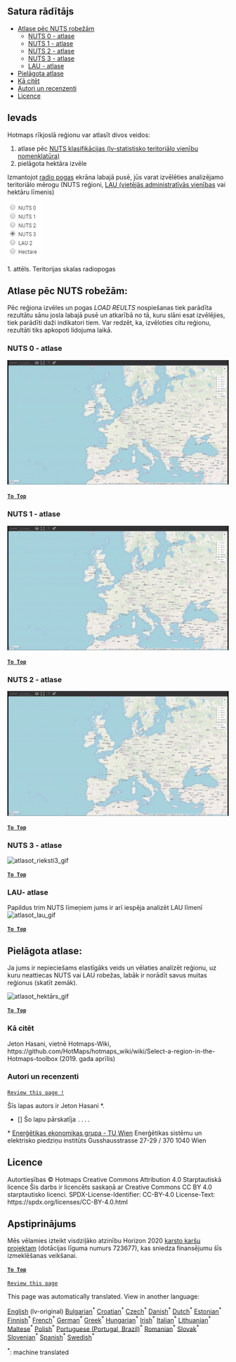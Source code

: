 <h2> Satura rādītājs </h2><ul><li> <a href="#Selection-by-NUTS-boundaries">Atlase pēc NUTS robežām</a> <ul><li> <a href="#NUTS-0--Selection">NUTS 0 - atlase</a> </li><li> <a href="#NUTS-1--Selection">NUTS 1 - atlase</a> </li><li> <a href="#NUTS-2--Selection">NUTS 2 - atlase</a> </li><li> <a href="#NUTS-3--Selection">NUTS 3 - atlase</a> </li><li> <a href="#LAU--Selection">LAU - atlase</a> </li></ul></li><li> <a href="#Custom-Selection">Pielāgota atlase</a> </li><li> <a href="#How-to-cite">Kā citēt</a> </li><li> <a href="#Authors-and-reviewers">Autori un recenzenti</a> </li><li> <a href="#License">Licence</a> </li></ul><h2> Ievads </h2><p> Hotmaps rīkjoslā reģionu var atlasīt divos veidos: </p><ol><li> atlase pēc <a href="https://ec.europa.eu/eurostat/web/nuts/background">NUTS klasifikācijas (lv-statistisko teritoriālo vienību nomenklatūra)</a> </li><li> pielāgota hektāra izvēle </li></ol><p> Izmantojot <a href="#Fig1">radio pogas</a> ekrāna labajā pusē, jūs varat izvēlēties analizējamo teritoriālo mērogu (NUTS reģioni, <a href="https://ec.europa.eu/eurostat/web/nuts/local-administrative-units">LAU (vietējās administratīvās vienības</a> vai hektāru līmenis) </p><p> <a name="Fig1"><img alt="radio_buttons_png" src="https://github.com/HotMaps/hotmaps_wiki/blob/master/Images/general_tool_functionalities_and_structure/radio_buttons.png"/></a> </p><p> 1. attēls. Teritorijas skalas radiopogas </p><h2> Atlase pēc NUTS robežām: </h2><p> Pēc reģiona izvēles un pogas <em>LOAD REULTS</em> nospiešanas tiek parādīta rezultātu sānu josla labajā pusē un atkarībā no tā, kuru slāni esat izvēlējies, tiek parādīti daži indikatori tiem. Var redzēt, ka, izvēloties citu reģionu, rezultāti tiks apkopoti lidojuma laikā. </p><h3> NUTS 0 - atlase </h3><p><img alt="atlasot_rieksti0_gif" src="https://github.com/HotMaps/hotmaps_wiki/blob/master/Images/general_tool_functionalities_and_structure/selecting_nuts0.gif"/></p><p><ins> <code><strong><a href="#table-of-contents">To Top</a></strong></code> </ins> </p><h3> NUTS 1 - atlase </h3><p><img alt="atlasot_rieksti1_gif" src="https://github.com/HotMaps/hotmaps_wiki/blob/master/Images/general_tool_functionalities_and_structure/selecting_nuts1.gif"/></p><p><ins> <code><strong><a href="#table-of-contents">To Top</a></strong></code> </ins> </p><h3> NUTS 2 - atlase </h3><p><img alt="atlasot_rieksti2_gif" src="https://github.com/HotMaps/hotmaps_wiki/blob/master/Images/general_tool_functionalities_and_structure/selecting_nuts2.gif"/></p><p><ins> <code><strong><a href="#table-of-contents">To Top</a></strong></code> </ins> </p><h3> NUTS 3 - atlase </h3><p><img alt="atlasot_rieksti3_gif" src="https://github.com/HotMaps/hotmaps_wiki/blob/master/Images/general_tool_functionalities_and_structure/selecting_nuts3.gif"/></p><p><ins> <code><strong><a href="#table-of-contents">To Top</a></strong></code> </ins> </p><h3> LAU- atlase </h3><p> Papildus trim NUTS līmeņiem jums ir arī iespēja analizēt LAU līmenī <img alt="atlasot_lau_gif" src="https://github.com/HotMaps/hotmaps_wiki/blob/master/Images/general_tool_functionalities_and_structure/selecting_lau.gif"/></p><p><ins> <code><strong><a href="#table-of-contents">To Top</a></strong></code> </ins> </p><h2> Pielāgota atlase: </h2><p> Ja jums ir nepieciešams elastīgāks veids un vēlaties analizēt reģionu, uz kuru neattiecas NUTS vai LAU robežas, labāk ir norādīt savus muitas reģionus (skatīt zemāk). </p><p><img alt="atlasot_hektārs_gif" src="https://github.com/HotMaps/hotmaps_wiki/blob/master/Images/general_tool_functionalities_and_structure/selecting_hectare.gif"/></p><p><ins> <code><strong><a href="#table-of-contents">To Top</a></strong></code> </ins> </p><h3> Kā citēt </h3><p> Jeton Hasani, vietnē Hotmaps-Wiki, https://github.com/HotMaps/hotmaps_wiki/wiki/Select-a-region-in-the-Hotmaps-toolbox (2019. gada aprīlis) </p><h3> Autori un recenzenti </h3><p> <code><a href="https://github.com/HotMaps/hotmaps_wiki/wiki/How-to-select-a-region-in-the-Hotmaps-toolbox/_edit">Review this page !</a></code> </p> <p> Šīs lapas autors ir Jeton Hasani *. </p><ul><li> [] Šo lapu pārskatīja <code>....</code> </li></ul><p> * <a href="https://eeg.tuwien.ac.at/">Enerģētikas ekonomikas grupa - TU Wien</a> Enerģētikas sistēmu un elektrisko piedziņu institūts Gusshausstrasse 27-29 / 370 1040 Wien </p><h2> Licence </h2><p> Autortiesības © Hotmaps Creative Commons Attribution 4.0 Starptautiskā licence Šis darbs ir licencēts saskaņā ar Creative Commons CC BY 4.0 starptautisko licenci. SPDX-License-Identifier: CC-BY-4.0 License-Text: https://spdx.org/licenses/CC-BY-4.0.html </p><h2> Apstiprinājums </h2><p> Mēs vēlamies izteikt visdziļāko atzinību Horizon 2020 <a href="https://www.hotmaps-project.eu">karsto karšu projektam</a> (dotācijas līguma numurs 723677), kas sniedza finansējumu šīs izmeklēšanas veikšanai. </p><p><ins> <code><strong><a href="#table-of-contents">To Top</a></strong></code> </ins> </p><p> <code><a href="https://github.com/HotMaps/hotmaps_wiki/wiki/How-to-select-a-region-in-the-Hotmaps-toolbox/_edit">Review this page</a></code> </p>

This page was automatically translated. View in another language:

[English](en-Select-a-region-in-the-Hotmaps-toolbox) (lv-original) [Bulgarian](bg-Select-a-region-in-the-Hotmaps-toolbox)<sup>\*</sup> [Croatian](hr-Select-a-region-in-the-Hotmaps-toolbox)<sup>\*</sup> [Czech](cs-Select-a-region-in-the-Hotmaps-toolbox)<sup>\*</sup> [Danish](da-Select-a-region-in-the-Hotmaps-toolbox)<sup>\*</sup> [Dutch](nl-Select-a-region-in-the-Hotmaps-toolbox)<sup>\*</sup> [Estonian](et-Select-a-region-in-the-Hotmaps-toolbox)<sup>\*</sup> [Finnish](fi-Select-a-region-in-the-Hotmaps-toolbox)<sup>\*</sup> [French](fr-Select-a-region-in-the-Hotmaps-toolbox)<sup>\*</sup> [German](de-Select-a-region-in-the-Hotmaps-toolbox)<sup>\*</sup> [Greek](el-Select-a-region-in-the-Hotmaps-toolbox)<sup>\*</sup> [Hungarian](hu-Select-a-region-in-the-Hotmaps-toolbox)<sup>\*</sup> [Irish](ga-Select-a-region-in-the-Hotmaps-toolbox)<sup>\*</sup> [Italian](it-Select-a-region-in-the-Hotmaps-toolbox)<sup>\*</sup>  [Lithuanian](lt-Select-a-region-in-the-Hotmaps-toolbox)<sup>\*</sup> [Maltese](mt-Select-a-region-in-the-Hotmaps-toolbox)<sup>\*</sup> [Polish](pl-Select-a-region-in-the-Hotmaps-toolbox)<sup>\*</sup> [Portuguese (Portugal, Brazil)](pt-Select-a-region-in-the-Hotmaps-toolbox)<sup>\*</sup> [Romanian](ro-Select-a-region-in-the-Hotmaps-toolbox)<sup>\*</sup> [Slovak](sk-Select-a-region-in-the-Hotmaps-toolbox)<sup>\*</sup> [Slovenian](sl-Select-a-region-in-the-Hotmaps-toolbox)<sup>\*</sup> [Spanish](es-Select-a-region-in-the-Hotmaps-toolbox)<sup>\*</sup> [Swedish](sv-Select-a-region-in-the-Hotmaps-toolbox)<sup>\*</sup> 

<sup>\*</sup>: machine translated

